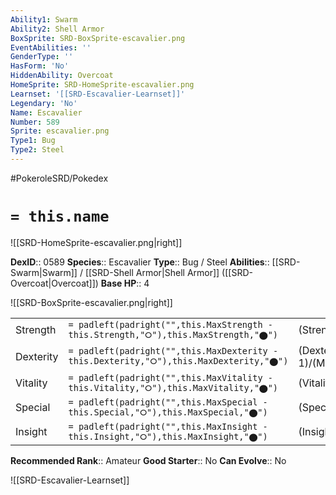 ```yaml
---
Ability1: Swarm
Ability2: Shell Armor
BoxSprite: SRD-BoxSprite-escavalier.png
EventAbilities: ''
GenderType: ''
HasForm: 'No'
HiddenAbility: Overcoat
HomeSprite: SRD-HomeSprite-escavalier.png
Learnset: '[[SRD-Escavalier-Learnset]]'
Legendary: 'No'
Name: Escavalier
Number: 589
Sprite: escavalier.png
Type1: Bug
Type2: Steel
---
```


#PokeroleSRD/Pokedex

# `= this.name`

![[SRD-HomeSprite-escavalier.png|right]]

**DexID**:: 0589
**Species**:: Escavalier
**Type**:: Bug / Steel
**Abilities**:: [[SRD-Swarm|Swarm]] / [[SRD-Shell Armor|Shell Armor]] ([[SRD-Overcoat|Overcoat]])
**Base HP**:: 4

![[SRD-BoxSprite-escavalier.png|right]]

|           |                                                                                        |                                          |
| --------- | -------------------------------------------------------------------------------------- | ---------------------------------------- |
| Strength  | `= padleft(padright("",this.MaxStrength - this.Strength,"⭘"),this.MaxStrength,"⬤")`    | (Strength::3)/(MaxStrength::7)   |
| Dexterity | `= padleft(padright("",this.MaxDexterity - this.Dexterity,"⭘"),this.MaxDexterity,"⬤")` | (Dexterity:: 1)/(MaxDexterity::3) |
| Vitality  | `= padleft(padright("",this.MaxVitality - this.Vitality,"⭘"),this.MaxVitality,"⬤")`    | (Vitality::3)/(MaxVitality::6)   |
| Special   | `= padleft(padright("",this.MaxSpecial - this.Special,"⭘"),this.MaxSpecial,"⬤")`       | (Special::2)/(MaxSpecial::4)     |
| Insight   | `= padleft(padright("",this.MaxInsight - this.Insight,"⭘"),this.MaxInsight,"⬤")`       | (Insight::3)/(MaxInsight::6)     |

**Recommended Rank**:: Amateur
**Good Starter**:: No
**Can Evolve**:: No

![[SRD-Escavalier-Learnset]]